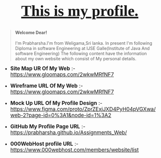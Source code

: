 <h1 style="text-align: center; font-family: 'Baskerville Old Face';font-size: 50px"><u>This is my profile.</u></h1>

> #### Welcome Dear!
> I'm Prabharsha.I'm from Weligama,Sri lanka.
> In present I'm following Diploma in software Engineering at IJSE Galle(Institute of Java And software Engineering)
> The following content have the information about my own website which consist of My personal details.

<ul>
<li style="font-size: 17px"><b>Site Map UR Of My Web</b> :- <a href="https://www.gloomaps.com/2wkwMRfNF7" target="_blank">https://www.gloomaps.com/2wkwMRfNF7</a></li>
<br>
<li style="font-size: 17px"><b>Wireframe URL Of My Web</b> :- <a href="https://www.gloomaps.com/2wkwMRfNF7" target="_blank">https://www.gloomaps.com/2wkwMRfNF7</a></li>
<br>
<li style="font-size: 17px"><b>Mock Up URL Of My Profile Design</b> :- <a href="https://www.figma.com/proto/ZprZExjJXD4PyH04pVGXwa/web-2?page-id=0%3A1&node-id=1%3A2" target="_blank">https://www.figma.com/proto/ZprZExjJXD4PyH04pVGXwa/web-2?page-id=0%3A1&node-id=1%3A2</a></li>
<br>
<li style="font-size: 17px"><b>GitHub My Profile Page URL</b> :- <a href="https://prabharsha.github.io/Assignments_Web/" target="_blank">https://prabharsha.github.io/Assignments_Web/</a></li>
<br>
<li style="font-size: 17px"><b>000WebHost profile URL</b> :- <a href="https://www.000webhost.com/members/website/list" target="_blank">https://www.000webhost.com/members/website/list</a></li>
<br>
</ul>


